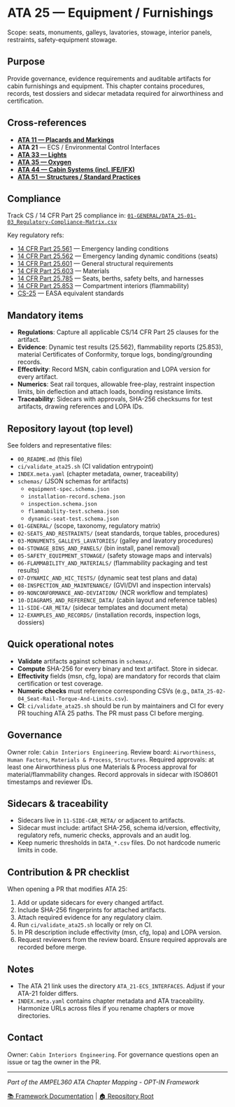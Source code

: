 # ATA 25 — Equipment / Furnishings

Scope: seats, monuments, galleys, lavatories, stowage, interior panels, restraints, safety-equipment stowage.

## Purpose
Provide governance, evidence requirements and auditable artifacts for cabin furnishings and equipment. This chapter contains procedures, records, test dossiers and sidecar metadata required for airworthiness and certification.

## Cross-references
- **[ATA 11 — Placards and Markings](../ATA_11-PLACARDS_AND_MARKINGS/00_README.md)**
- **ATA 21** — ECS / Environmental Control Interfaces
- **[ATA 33 — Lights](../ATA_33-LIGHTS/00_README.md)**
- **[ATA 35 — Oxygen](../ATA_35-OXYGEN/00_README.md)**
- **[ATA 44 — Cabin Systems (incl. IFE/IFX)](../ATA_44-CABIN_SYSTEMS_INCL_IFE_IFX/00_README.md)**
- **[ATA 51 — Structures / Standard Practices](../../A-AIRFRAME/ATA_51-STANDARD_PRACTICES_AND_STRUCTURES-GENERAL/00_README.md)**

## Compliance
Track CS / 14 CFR Part 25 compliance in:
[`01-GENERAL/DATA_25-01-03_Regulatory-Compliance-Matrix.csv`](01-GENERAL/DATA_25-01-03_Regulatory-Compliance-Matrix.csv)

Key regulatory refs:
- [14 CFR Part 25.561](https://www.ecfr.gov/current/title-14/chapter-I/subchapter-C/part-25/subpart-C/subject-group-ECFRe4c59b5f5506932/section-25.561) — Emergency landing conditions
- [14 CFR Part 25.562](https://www.ecfr.gov/current/title-14/chapter-I/subchapter-C/part-25/subpart-C/subject-group-ECFRe4c59b5f5506932/section-25.562) — Emergency landing dynamic conditions (seats)
- [14 CFR Part 25.601](https://www.ecfr.gov/current/title-14/chapter-I/subchapter-C/part-25/subpart-D/subject-group-ECFR1844c20dcd511b0/section-25.601) — General structural requirements
- [14 CFR Part 25.603](https://www.ecfr.gov/current/title-14/chapter-I/subchapter-C/part-25/subpart-D/subject-group-ECFR1844c20dcd511b0/section-25.603) — Materials
- [14 CFR Part 25.785](https://www.ecfr.gov/current/title-14/chapter-I/subchapter-C/part-25/subpart-D/subject-group-ECFR4e799cb6d0e0e65/section-25.785) — Seats, berths, safety belts, and harnesses
- [14 CFR Part 25.853](https://www.ecfr.gov/current/title-14/chapter-I/subchapter-C/part-25/subpart-D/subject-group-ECFR4e799cb6d0e0e65/section-25.853) — Compartment interiors (flammability)
- [CS-25](https://www.easa.europa.eu/en/document-library/certification-specifications/cs-25-large-aeroplanes) — EASA equivalent standards

## Mandatory items
- **Regulations**: Capture all applicable CS/14 CFR Part 25 clauses for the artifact.
- **Evidence**: Dynamic test results (25.562), flammability reports (25.853), material Certificates of Conformity, torque logs, bonding/grounding records.
- **Effectivity**: Record MSN, cabin configuration and LOPA version for every artifact.
- **Numerics**: Seat rail torques, allowable free-play, restraint inspection limits, bin deflection and attach loads, bonding resistance limits.
- **Traceability**: Sidecars with approvals, SHA-256 checksums for test artifacts, drawing references and LOPA IDs.

## Repository layout (top level)
See folders and representative files:
- `00_README.md` (this file)
- `ci/validate_ata25.sh` (CI validation entrypoint)
- `INDEX.meta.yaml` (chapter metadata, owner, traceability)
- `schemas/` (JSON schemas for artifacts)
  - `equipment-spec.schema.json`
  - `installation-record.schema.json`
  - `inspection.schema.json`
  - `flammability-test.schema.json`
  - `dynamic-seat-test.schema.json`
- `01-GENERAL/` (scope, taxonomy, regulatory matrix)
- `02-SEATS_AND_RESTRAINTS/` (seat standards, torque tables, procedures)
- `03-MONUMENTS_GALLEYS_LAVATORIES/` (galley and lavatory procedures)
- `04-STOWAGE_BINS_AND_PANELS/` (bin install, panel removal)
- `05-SAFETY_EQUIPMENT_STOWAGE/` (safety stowage maps and intervals)
- `06-FLAMMABILITY_AND_MATERIALS/` (flammability packaging and test results)
- `07-DYNAMIC_AND_HIC_TESTS/` (dynamic seat test plans and data)
- `08-INSPECTION_AND_MAINTENANCE/` (GVI/DVI and inspection intervals)
- `09-NONCONFORMANCE_AND-DEVIATION/` (NCR workflow and templates)
- `10-DIAGRAMS_AND_REFERENCE_DATA/` (cabin layout and reference tables)
- `11-SIDE-CAR_META/` (sidecar templates and document meta)
- `12-EXAMPLES_AND_RECORDS/` (installation records, inspection logs, dossiers)

## Quick operational notes
- **Validate** artifacts against schemas in `schemas/`.
- **Compute** SHA-256 for every binary and text artifact. Store in sidecar.
- **Effectivity** fields (msn, cfg, lopa) are mandatory for records that claim certification or test coverage.
- **Numeric checks** must reference corresponding CSVs (e.g., `DATA_25-02-04_Seat-Rail-Torque-And-Limits.csv`).
- **CI**: `ci/validate_ata25.sh` should be run by maintainers and CI for every PR touching ATA 25 paths. The PR must pass CI before merging.

## Governance
Owner role: `Cabin Interiors Engineering`.
Review board: `Airworthiness`, `Human Factors`, `Materials & Process`, `Structures`.
Required approvals: at least one Airworthiness plus one Materials & Process approval for material/flammability changes. Record approvals in sidecar with ISO8601 timestamps and reviewer IDs.

## Sidecars & traceability
- Sidecars live in `11-SIDE-CAR_META/` or adjacent to artifacts.
- Sidecar must include: artifact SHA-256, schema id/version, effectivity, regulatory refs, numeric checks, approvals and an audit log.
- Keep numeric thresholds in `DATA_*.csv` files. Do not hardcode numeric limits in code.

## Contribution & PR checklist
When opening a PR that modifies ATA 25:
1. Add or update sidecars for every changed artifact.
2. Include SHA-256 fingerprints for attached artifacts.
3. Attach required evidence for any regulatory claim.
4. Run `ci/validate_ata25.sh` locally or rely on CI.
5. In PR description include effectivity (msn, cfg, lopa) and LOPA version.
6. Request reviewers from the review board. Ensure required approvals are recorded before merge.

## Notes
- The ATA 21 link uses the directory `ATA_21-ECS_INTERFACES`. Adjust if your ATA-21 folder differs.
- `INDEX.meta.yaml` contains chapter metadata and ATA traceability. Harmonize URLs across files if you rename chapters or move directories.

## Contact
Owner: `Cabin Interiors Engineering`. For governance questions open an issue or tag the owner in the PR.

---

*Part of the AMPEL360 ATA Chapter Mapping - OPT-IN Framework*

[📚 Framework Documentation](../../README.md) | [🏠 Repository Root](../../../../../README.md)

